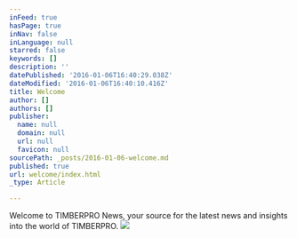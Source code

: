 ```yaml
---
inFeed: true
hasPage: true
inNav: false
inLanguage: null
starred: false
keywords: []
description: ''
datePublished: '2016-01-06T16:40:29.038Z'
dateModified: '2016-01-06T16:40:10.416Z'
title: Welcome
author: []
authors: []
publisher:
  name: null
  domain: null
  url: null
  favicon: null
sourcePath: _posts/2016-01-06-welcome.md
published: true
url: welcome/index.html
_type: Article

---
```

Welcome to TIMBERPRO News, your source for the latest news and insights into the world of TIMBERPRO.
![](https://the-grid-user-content.s3-us-west-2.amazonaws.com/d6abbbfd-ca58-4e36-ac59-22159e01f71c.png)